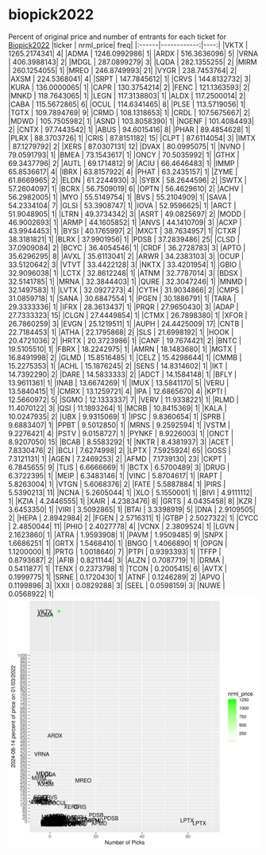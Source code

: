 # biopick2022
Percent of original price and number of entrants for each ticket for [Biopick2022](https://twitter.com/hashtag/Biopick2022)
|ticker |   nrml_price| freq|
|:------|------------:|----:|
|VKTX   | 1265.2174341|    4|
|ADMA   | 1246.0992986|    1|
|ARDX   |  516.3636096|    5|
|VRNA   |  406.3988143|    2|
|MDGL   |  287.0899279|    3|
|LQDA   |  282.1355255|    2|
|MIRM   |  260.1254055|    1|
|MREO   |  246.8749993|   21|
|VYGR   |  238.7453764|    2|
|AXSM   |  224.5368041|    4|
|SRPT   |  147.7845612|    1|
|CRVS   |  144.8132732|    3|
|KURA   |  136.0000065|    1|
|CAPR   |  130.3754214|    2|
|FENC   |  121.1363593|    2|
|MNKD   |  118.7643065|    1|
|LEGN   |  117.3138803|    1|
|ALDX   |  117.2500014|    2|
|CABA   |  115.5672865|    6|
|OCUL   |  114.6341465|    8|
|PLSE   |  113.5719056|    1|
|TGTX   |  109.7894769|    9|
|CRMD   |  108.1318653|    1|
|CRDL   |  107.5675667|    2|
|MDWD   |  105.7505982|    1|
|ASND   |  103.8058390|    1|
|NGENF  |  101.4084493|    2|
|CNTX   |   97.7443542|    1|
|ABUS   |   94.6015416|    8|
|PHAR   |   89.4854628|    1|
|PLRX   |   88.3703726|    1|
|CRIS   |   87.8151182|   15|
|CLPT   |   87.6114054|    3|
|IMTX   |   87.1279792|    2|
|XERS   |   87.0307131|   12|
|DVAX   |   80.0995075|    1|
|NVNO   |   79.0591793|    1|
|BMEA   |   73.1543617|    1|
|ONCY   |   70.5035992|    1|
|GTHX   |   69.3437796|    2|
|AUTL   |   69.1714812|    9|
|ACIU   |   66.4646483|    1|
|IMMP   |   65.8536617|    4|
|IBRX   |   63.8157922|    4|
|PHAT   |   63.2435157|    1|
|ZYME   |   61.8669965|    2|
|ELDN   |   61.2244930|    3|
|SYBX   |   58.2644596|    2|
|SWTX   |   57.2604097|    1|
|BCRX   |   56.7509019|    6|
|OPTN   |   56.4629610|    2|
|ACHV   |   56.2982005|    1|
|MYO    |   55.5149754|    1|
|BVS    |   55.2104909|    1|
|SAVA   |   54.2334104|    7|
|GLSI   |   53.3908747|    1|
|IOVA   |   52.9596625|    1|
|ARCT   |   51.9048905|    1|
|LTRN   |   49.3734342|    3|
|ASRT   |   49.0825697|    2|
|MODD   |   46.9002693|    1|
|ARMP   |   44.1605852|    1|
|ANVS   |   44.1410709|    3|
|ACXP   |   43.9944453|    1|
|BYSI   |   40.1765997|    2|
|MXCT   |   38.7634957|    1|
|CTXR   |   38.3181821|    1|
|BLRX   |   37.9901956|    1|
|PDSB   |   37.2839486|   25|
|CLSD   |   37.0909084|    2|
|BCYC   |   36.4054546|    1|
|CRDF   |   36.2728783|    3|
|APTO   |   35.6296295|    8|
|AVXL   |   35.6113041|    2|
|ARWR   |   34.2383103|    3|
|OCUP   |   33.5120642|    3|
|VTVT   |   33.4422128|    3|
|NKTX   |   33.4201954|    1|
|GBIO   |   32.9096038|    1|
|LCTX   |   32.8612248|    1|
|ATNM   |   32.7787014|    3|
|BDSX   |   32.5141785|    1|
|MRNA   |   32.3844403|    1|
|QURE   |   32.3047246|    1|
|MNMD   |   32.1497583|    1|
|LVTX   |   32.0927273|    4|
|CYTH   |   31.9034866|    2|
|CMPS   |   31.0859718|    1|
|SANA   |   30.6847554|    1|
|PGEN   |   30.1886791|    1|
|TARA   |   29.3333336|    1|
|IFRX   |   28.3613437|    1|
|PRQR   |   27.9650430|    3|
|ADAP   |   27.7333323|   15|
|CLGN   |   27.4449854|    1|
|CTMX   |   26.7898380|    1|
|XFOR   |   26.7860259|    3|
|EVGN   |   25.1219511|    1|
|AUPH   |   24.4425009|   17|
|CNTB   |   22.7184453|    1|
|ATHA   |   22.1795868|    2|
|SLS    |   21.6998192|    1|
|HOOK   |   20.4721036|    2|
|HRTX   |   20.3723986|    1|
|CANF   |   19.7674421|    2|
|BNTC   |   19.5105510|    1|
|FBRX   |   18.2242975|    1|
|AMRN   |   18.1483680|    1|
|MGTX   |   16.8491998|    2|
|GLMD   |   15.8516485|    1|
|CELZ   |   15.4298644|    1|
|CMMB   |   15.2275353|    1|
|ACHL   |   15.1876245|    2|
|SENS   |   14.8314602|    1|
|IKT    |   14.7392290|    2|
|DARE   |   14.5833333|    2|
|ADCT   |   14.1584148|    1|
|BFLY   |   13.9611361|    1|
|INAB   |   13.6674269|    1|
|IMUX   |   13.5841170|    5|
|VERU   |   13.5840415|    1|
|CMRX   |   13.1259721|    4|
|IPA    |   12.6865670|    4|
|KPTI   |   12.5660972|    5|
|SGMO   |   12.1333337|    7|
|VERV   |   11.9338221|    1|
|RLMD   |   11.4070122|    3|
|QSI    |   11.1893264|    1|
|MCRB   |   10.8415369|    1|
|KALA   |   10.0247935|    2|
|UBX    |    9.9315069|    1|
|IPSC   |    9.8360654|    1|
|SPRB   |    9.6883407|    1|
|PPBT   |    9.5012850|    1|
|MRNS   |    9.2592594|    1|
|VSTM   |    9.2276421|    4|
|PSTV   |    9.0158727|    1|
|PYNKF  |    8.9226003|    1|
|ONCT   |    8.9207050|   15|
|BCAB   |    8.5583292|    1|
|NKTR   |    8.4381937|    3|
|ACET   |    7.8330476|    2|
|BCLI   |    7.6274998|    2|
|LPTX   |    7.5925924|   65|
|GOSS   |    7.3121131|    1|
|AGEN   |    7.2469253|    2|
|AFMD   |    7.1739130|   23|
|CKPT   |    6.7845655|    9|
|TLIS   |    6.6666669|    1|
|BCTX   |    6.5700489|    3|
|DRUG   |    6.3722395|    1|
|MEIP   |    6.3483146|    1|
|VINC   |    5.8704617|    1|
|RAPT   |    5.8263004|    1|
|VTGN   |    5.6068376|    2|
|FATE   |    5.5887884|    1|
|PIRS   |    5.5390213|   11|
|NCNA   |    5.2605044|    1|
|XLO    |    5.1550001|    1|
|BIVI   |    4.9111112|    1|
|KZIA   |    4.2446555|    1|
|XAIR   |    4.2383476|    8|
|GRTS   |    4.0435458|    8|
|KZR    |    3.6453350|    1|
|VIRI   |    3.5092865|    1|
|BTAI   |    3.3398919|    5|
|DNA    |    2.9109505|    2|
|HEPA   |    2.8942984|    2|
|FGEN   |    2.5716311|    1|
|GTBP   |    2.5027322|    1|
|CYCC   |    2.4850044|   11|
|PHIO   |    2.4027778|    4|
|VCNX   |    2.3809524|    1|
|LGVN   |    2.1623860|    1|
|ATRA   |    1.9593908|    1|
|PAVM   |    1.9509485|    9|
|SNPX   |    1.6686251|    1|
|GRTX   |    1.5468410|    1|
|BNGO   |    1.4066890|    1|
|OPGN   |    1.1200000|    1|
|PRTG   |    1.0018640|    7|
|PTPI   |    0.9393393|    1|
|TFFP   |    0.8793687|    2|
|AFIB   |    0.8211144|    3|
|ALZN   |    0.7087719|    1|
|DRMA   |    0.5411877|    1|
|TENX   |    0.2373798|    1|
|TCON   |    0.2005415|    6|
|AVTX   |    0.1999775|    1|
|SRNE   |    0.1720430|    1|
|ATNF   |    0.1246289|    2|
|APVO   |    0.1199896|    3|
|XXII   |    0.0829288|    3|
|SEEL   |    0.0598159|    3|
|NUWE   |    0.0568922|    1|
![retvspicks](biopicks.png?raw=true)
